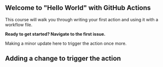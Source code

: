 ## Welcome to "Hello World" with GitHub Actions

This course will walk you through writing your first action and using it with a workflow file.

**Ready to get started? Navigate to the first issue.**

Making a minor update here to trigger the action once more.

## Adding a change to trigger the action
